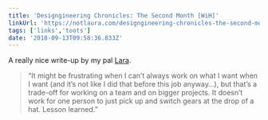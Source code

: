 ```yaml
---
title: 'Designgineering Chronicles: The Second Month [WiH]'
linkUrl: 'https://notlaura.com/designgineering-chronicles-the-second-month-wih/'
tags: ['links','toots']
date: '2018-09-13T09:58:36.833Z'
---
```


A really nice write-up by my pal [Lara](https://notlaura.com).

> “It might be frustrating when I can’t always work on what I want when I want (and it’s not like I did that before this job anyway…), but that’s a trade-off for working on a team and on bigger projects. It doesn’t work for one person to just pick up and switch gears at the drop of a hat. Lesson learned.”

